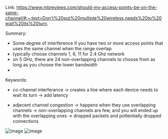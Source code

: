 Link: https://www.mbreviews.com/should-my-access-points-be-on-the-same-channel/#:~:text=Don't%20put%20multiple%20wireless,needs%20to%20wait%20its%20turn.

Summary:
- Some degree of interference if you have two or more access points that uses the same channel when the range overlap
- typically choose channels 1, 6, 11 for 2.4 Ghz network
- on 5 GHz, there are 24 non-overlapping channels to choose from as long as you choose the lower bandwidth
- 

Keywords:
- co-channel interferance
-> creates a line where each device needs to wait its turn 
-> add latency

- adjecent channel congestion
-> happens when they use overlapping channels
-> non-overlapping channels are few, and you will ended up with the overlapping ones
-> dropped packets and pottentially dropped connections

![image](https://github.com/Grlee316/LearnWithMe/assets/106852617/6b962351-202c-4b05-9efe-dc6b2e7cefbe)
![image](https://github.com/Grlee316/LearnWithMe/assets/106852617/3a8ec1b0-d505-4494-bece-4f3dfa985c6d)

